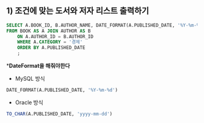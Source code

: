 ## 1) 조건에 맞는 도서와 저자 리스트 출력하기

```sql
SELECT A.BOOK_ID, B.AUTHOR_NAME, DATE_FORMAT(A.PUBLISHED_DATE, '%Y-%m-%d') AS PUBLISHED_DATE 
FROM BOOK AS A JOIN AUTHOR AS B
    ON A.AUTHOR_ID = B.AUTHOR_ID
    WHERE A.CATEGORY = '경제'
    ORDER BY A.PUBLISHED_DATE
    ;
```

***DateFormat을 해줘야한다** 

- MySQL 방식

```sql
DATE_FORMAT(A.PUBLISHED_DATE, '%Y-%m-%d')
```

- Oracle 방식

```sql
TO_CHAR(A.PUBLISHED_DATE, 'yyyy-mm-dd')
```
